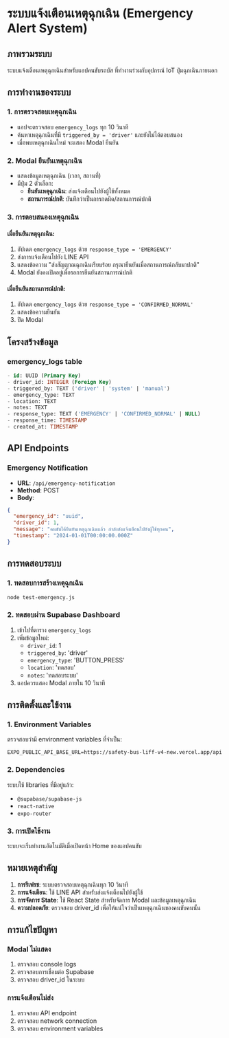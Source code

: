 # ระบบแจ้งเตือนเหตุฉุกเฉิน (Emergency Alert System)

## ภาพรวมระบบ

ระบบแจ้งเตือนเหตุฉุกเฉินสำหรับแอปคนขับรถบัส ที่ทำงานร่วมกับอุปกรณ์ IoT ปุ่มฉุกเฉินภายนอก

## การทำงานของระบบ

### 1. การตรวจสอบเหตุฉุกเฉิน
- แอปจะตรวจสอบ `emergency_logs` ทุก 10 วินาที
- ค้นหาเหตุฉุกเฉินที่มี `triggered_by = 'driver'` และยังไม่ได้ตอบสนอง
- เมื่อพบเหตุฉุกเฉินใหม่ จะแสดง Modal ยืนยัน

### 2. Modal ยืนยันเหตุฉุกเฉิน
- แสดงข้อมูลเหตุฉุกเฉิน (เวลา, สถานที่)
- มีปุ่ม 2 ตัวเลือก:
  - **ยืนยันเหตุฉุกเฉิน**: ส่งแจ้งเตือนไปยังผู้ใช้ทั้งหมด
  - **สถานการณ์ปกติ**: บันทึกว่าเป็นการกดผิด/สถานการณ์ปกติ

### 3. การตอบสนองเหตุฉุกเฉิน

#### เมื่อยืนยันเหตุฉุกเฉิน:
1. อัปเดต `emergency_logs` ด้วย `response_type = 'EMERGENCY'`
2. ส่งการแจ้งเตือนไปยัง LINE API
3. แสดงข้อความ "ส่งสัญญาณฉุกเฉินเรียบร้อย กรุณายืนยันเมื่อสถานการณ์กลับมาปกติ"
4. Modal ยังคงเปิดอยู่เพื่อรอการยืนยันสถานการณ์ปกติ

#### เมื่อยืนยันสถานการณ์ปกติ:
1. อัปเดต `emergency_logs` ด้วย `response_type = 'CONFIRMED_NORMAL'`
2. แสดงข้อความยืนยัน
3. ปิด Modal

## โครงสร้างข้อมูล

### emergency_logs table
```sql
- id: UUID (Primary Key)
- driver_id: INTEGER (Foreign Key)
- triggered_by: TEXT ('driver' | 'system' | 'manual')
- emergency_type: TEXT
- location: TEXT
- notes: TEXT
- response_type: TEXT ('EMERGENCY' | 'CONFIRMED_NORMAL' | NULL)
- response_time: TIMESTAMP
- created_at: TIMESTAMP
```

## API Endpoints

### Emergency Notification
- **URL**: `/api/emergency-notification`
- **Method**: POST
- **Body**:
```json
{
  "emergency_id": "uuid",
  "driver_id": 1,
  "message": "คนขับได้ยืนยันเหตุฉุกเฉินแล้ว กำลังส่งแจ้งเตือนไปยังผู้ใช้ทุกคน",
  "timestamp": "2024-01-01T00:00:00.000Z"
}
```

## การทดสอบระบบ

### 1. ทดสอบการสร้างเหตุฉุกเฉิน
```bash
node test-emergency.js
```

### 2. ทดสอบผ่าน Supabase Dashboard
1. เข้าไปที่ตาราง `emergency_logs`
2. เพิ่มข้อมูลใหม่:
   - `driver_id`: 1
   - `triggered_by`: 'driver'
   - `emergency_type`: 'BUTTON_PRESS'
   - `location`: 'ทดสอบ'
   - `notes`: 'ทดสอบระบบ'
3. แอปควรแสดง Modal ภายใน 10 วินาที

## การติดตั้งและใช้งาน

### 1. Environment Variables
ตรวจสอบว่ามี environment variables ที่จำเป็น:
```
EXPO_PUBLIC_API_BASE_URL=https://safety-bus-liff-v4-new.vercel.app/api
```

### 2. Dependencies
ระบบใช้ libraries ที่มีอยู่แล้ว:
- `@supabase/supabase-js`
- `react-native`
- `expo-router`

### 3. การเปิดใช้งาน
ระบบจะเริ่มทำงานอัตโนมัติเมื่อเปิดหน้า Home ของแอปคนขับ

## หมายเหตุสำคัญ

1. **การรีเฟรช**: ระบบตรวจสอบเหตุฉุกเฉินทุก 10 วินาที
2. **การแจ้งเตือน**: ใช้ LINE API สำหรับส่งแจ้งเตือนไปยังผู้ใช้
3. **การจัดการ State**: ใช้ React State สำหรับจัดการ Modal และข้อมูลเหตุฉุกเฉิน
4. **ความปลอดภัย**: ตรวจสอบ driver_id เพื่อให้แน่ใจว่าเป็นเหตุฉุกเฉินของคนขับคนนั้น

## การแก้ไขปัญหา

### Modal ไม่แสดง
1. ตรวจสอบ console logs
2. ตรวจสอบการเชื่อมต่อ Supabase
3. ตรวจสอบ driver_id ในระบบ

### การแจ้งเตือนไม่ส่ง
1. ตรวจสอบ API endpoint
2. ตรวจสอบ network connection
3. ตรวจสอบ environment variables